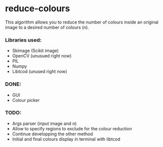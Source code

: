 # reduce-colours

This algorithm allows you to reduce the number of colours inside an original image to a desired number of colours (*n*).

### Libraries used:
  * Skimage (Scikit image)
  * OpenCV (unusued right now)
  * PIL
  * Numpy
  * Libtcod (unused right now)

### DONE:
 * GUI
 * Colour picker
 
### TODO: 
 * Args parser (input image and *n*)
 * Allow to specify regions to exclude for the colour reduction
 * Continue developping the other method
 * Initial and final colours display in terminal with libtcod
